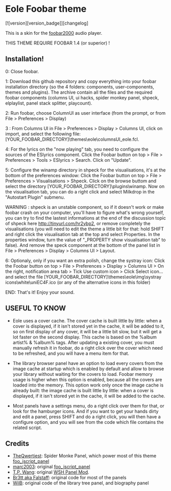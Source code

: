 # Eole Foobar theme
[![version][version_badge]][changelog]

This is a skin for the [foobar2000](https://www.foobar2000.org) audio player.

THIS THEME REQUIRE FOOBAR 1.4 (or superior) !

## Installation!

0: Close foobar.

1: Download this github repository and copy everything into your foobar installation directory (so the 4 folders: components, user-components, themes and plugins). 
The archive contain all the files and the required foobar components (columns UI, ui hacks, spider monkey panel, shpeck, elplaylist, panel stack splitter, playcount). 

2: Run foobar, choose ColumnUI as user interface (from the prompt, or from File > Preferences > Display)

3 : From Columns UI in File > Preferences > Display > Columns UI, click on import, and select the following file: [YOUR_FOOBAR_DIRECTORY]\themes\eole\columnsUI_eole.fcl.

4: For the lyrics on the "now playing" tab, you need to configure the sources of the ESlyrics component. Click the Foobar button on top > File > Preferences > Tools > ESlyrics > Search. Click on "Update".

5: Configure the winamp directory in shpeck for the visualisations, it's at the bottom of the preferences window: Click the Foobar button on top > File > Preferences > Visualisations > Shpeck. Click on the browse buttom and select the directory [YOUR_FOOBAR_DIRECTORY]\plugins\winamp. Now on the visualisation tab, you can do a right click and select Milkdrop in the "Autostart Plugin" submenu.

WARNING : shpeck is an unstable component, so if it doesn't work or make foobar crash on your computer, you'll have to figure what's wrong yourself, you can try to find the lastest informations at the end of the discussion topic of shpeck here http://tinyurl.com/hr2ybp2, or remove completely the visualisations (you will need to edit the theme a little bit for that: hold SHIFT and right click the visualisation tab at the top and select Properties. In the properties window, turn the value of "_PROPERTY show visualisation tab" to false). And remove the speck component at the bottom of the panel list in File > Preferences > Display > Columns UI > Layout.

6: Optionaly, only if you want an extra polish, change the systray icon: Click the Foobar button on top > File > Preferences > Display > Columns UI > On the right, notification area tab > Tick Use custom icon > Click Select icon... and select the file [YOUR_FOOBAR_DIRECTORY]\themes\eole\img\systray icons\white\uniEC4F.ico (or any of the alternative icons in this folder)

END: That's it! Enjoy your sound.

## USEFUL TO KNOW

- Eole uses a cover cache. The cover cache is built little by little: when a cover is displayed, if it isn't stored yet in the cache, it will be added to it, so on first display of any cover, it will be a little bit slow, but it will get a lot faster on the second display. This cache is based on the %album artist% & %album% tags. After updating a existing cover, you must manually refresh it in foobar, do a right click over the cover which need to be refreshed, and you will have a menu item for that.

- The library browser panel have an option to load every covers from the image cache at startup which is enabled by default and allow to browse your library without waiting for the covers to load. Foobar memory usage is higher when this option is enabled, because all the covers are loaded into the memory. This option work only once the image cache is already built: the image cache is built little by little: when a cover is displayed, if it isn't stored yet in the cache, it will be added to the cache.

- Most panels have a settings menu, do a right click over them for that, or look for the hamburger icons. And if you want to get your hands dirty and edit a panel, press SHIFT and do a right click, you will then have a configure option, and you will see from the code which file contains the related script.

## Credits
- [TheQwertiest](https://github.com/TheQwertiest): Spider Monke Panel, which power most of this theme [foo_jscript_panel](https://github.com/TheQwertiest/foo_spider_monkey_panel)
- [marc2003](https://github.com/marc2k3): original [foo_jscript_panel](https://github.com/TheQwertiest/foo_spider_monkey_panel)
- [T.P. Wang](https://hydrogenaud.io/index.php?action=profile;u=44175): original [WSH Panel Mod](https://code.google.com/archive/p/foo-wsh-panel-mod).
- [Br3tt aka Falstaff](https://www.deviantart.com/br3tt): original code for most of the panels
- [WilB](https://hydrogenaud.io/index.php?action=profile;u=33113): original code of the library tree panel, and biography panel
